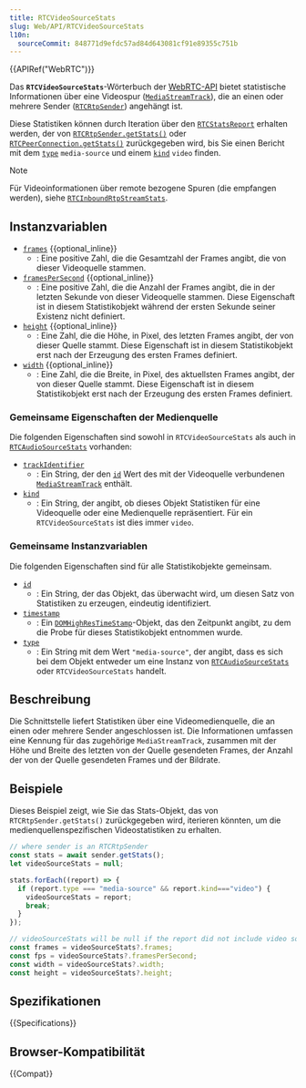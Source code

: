 ```yaml
---
title: RTCVideoSourceStats
slug: Web/API/RTCVideoSourceStats
l10n:
  sourceCommit: 848771d9efdc57ad84d643081cf91e89355c751b
---
```


{{APIRef("WebRTC")}}

Das **`RTCVideoSourceStats`**-Wörterbuch der [WebRTC-API](/de/docs/Web/API/WebRTC_API) bietet statistische Informationen über eine Videospur ([`MediaStreamTrack`](/de/docs/Web/API/MediaStreamTrack)), die an einen oder mehrere Sender ([`RTCRtpSender`](/de/docs/Web/API/RTCRtpSender)) angehängt ist.

Diese Statistiken können durch Iteration über den [`RTCStatsReport`](/de/docs/Web/API/RTCStatsReport) erhalten werden, der von [`RTCRtpSender.getStats()`](/de/docs/Web/API/RTCRtpSender/getStats) oder [`RTCPeerConnection.getStats()`](/de/docs/Web/API/RTCPeerConnection/getStats) zurückgegeben wird, bis Sie einen Bericht mit dem [`type`](/de/docs/Web/API/RTCVideoSourceStats/type) `media-source` und einem [`kind`](/de/docs/Web/API/RTCVideoSourceStats/kind) `video` finden.

> [!NOTE]
> Für Videoinformationen über remote bezogene Spuren (die empfangen werden), siehe [`RTCInboundRtpStreamStats`](/de/docs/Web/API/RTCInboundRtpStreamStats).

## Instanzvariablen

- [`frames`](/de/docs/Web/API/RTCVideoSourceStats/frames) {{optional_inline}}
  - : Eine positive Zahl, die die Gesamtzahl der Frames angibt, die von dieser Videoquelle stammen.
- [`framesPerSecond`](/de/docs/Web/API/RTCVideoSourceStats/framesPerSecond) {{optional_inline}}
  - : Eine positive Zahl, die die Anzahl der Frames angibt, die in der letzten Sekunde von dieser Videoquelle stammen.
    Diese Eigenschaft ist in diesem Statistikobjekt während der ersten Sekunde seiner Existenz nicht definiert.
- [`height`](/de/docs/Web/API/RTCVideoSourceStats/height) {{optional_inline}}
  - : Eine Zahl, die die Höhe, in Pixel, des letzten Frames angibt, der von dieser Quelle stammt.
    Diese Eigenschaft ist in diesem Statistikobjekt erst nach der Erzeugung des ersten Frames definiert.
- [`width`](/de/docs/Web/API/RTCVideoSourceStats/width) {{optional_inline}}
  - : Eine Zahl, die die Breite, in Pixel, des aktuellsten Frames angibt, der von dieser Quelle stammt.
    Diese Eigenschaft ist in diesem Statistikobjekt erst nach der Erzeugung des ersten Frames definiert.

### Gemeinsame Eigenschaften der Medienquelle

Die folgenden Eigenschaften sind sowohl in `RTCVideoSourceStats` als auch in [`RTCAudioSourceStats`](/de/docs/Web/API/RTCAudioSourceStats) vorhanden: <!-- RTCMediaSourceStats  -->

- [`trackIdentifier`](/de/docs/Web/API/RTCVideoSourceStats/trackIdentifier)
  - : Ein String, der den [`id`](/de/docs/Web/API/MediaStreamTrack/id) Wert des mit der Videoquelle verbundenen [`MediaStreamTrack`](/de/docs/Web/API/MediaStreamTrack) enthält.
- [`kind`](/de/docs/Web/API/RTCVideoSourceStats/kind)
  - : Ein String, der angibt, ob dieses Objekt Statistiken für eine Videoquelle oder eine Medienquelle repräsentiert. Für ein `RTCVideoSourceStats` ist dies immer `video`.

### Gemeinsame Instanzvariablen

Die folgenden Eigenschaften sind für alle Statistikobjekte gemeinsam. <!-- RTCStats -->

- [`id`](/de/docs/Web/API/RTCVideoSourceStats/id)
  - : Ein String, der das Objekt, das überwacht wird, um diesen Satz von Statistiken zu erzeugen, eindeutig identifiziert.
- [`timestamp`](/de/docs/Web/API/RTCVideoSourceStats/timestamp)
  - : Ein [`DOMHighResTimeStamp`](/de/docs/Web/API/DOMHighResTimeStamp)-Objekt, das den Zeitpunkt angibt, zu dem die Probe für dieses Statistikobjekt entnommen wurde.
- [`type`](/de/docs/Web/API/RTCVideoSourceStats/type)
  - : Ein String mit dem Wert `"media-source"`, der angibt, dass es sich bei dem Objekt entweder um eine Instanz von [`RTCAudioSourceStats`](/de/docs/Web/API/RTCAudioSourceStats) oder `RTCVideoSourceStats` handelt.

## Beschreibung

Die Schnittstelle liefert Statistiken über eine Videomedienquelle, die an einen oder mehrere Sender angeschlossen ist.
Die Informationen umfassen eine Kennung für das zugehörige `MediaStreamTrack`, zusammen mit der Höhe und Breite des letzten von der Quelle gesendeten Frames, der Anzahl der von der Quelle gesendeten Frames und der Bildrate.

## Beispiele

Dieses Beispiel zeigt, wie Sie das Stats-Objekt, das von `RTCRtpSender.getStats()` zurückgegeben wird, iterieren könnten, um die medienquellenspezifischen Videostatistiken zu erhalten.

```js
// where sender is an RTCRtpSender
const stats = await sender.getStats();
let videoSourceStats = null;

stats.forEach((report) => {
  if (report.type === "media-source" && report.kind==="video") {
    videoSourceStats = report;
    break;
  }
});

// videoSourceStats will be null if the report did not include video source stats
const frames = videoSourceStats?.frames;
const fps = videoSourceStats?.framesPerSecond;
const width = videoSourceStats?.width;
const height = videoSourceStats?.height;
```

## Spezifikationen

{{Specifications}}

## Browser-Kompatibilität

{{Compat}}
